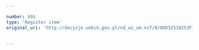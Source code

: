 ```yaml
---

number: 986
type: 'Register item'
original_uri: 'http://decyzje.uokik.gov.pl/nd_wz_um.nsf/0/00D32518253F1965C12572DD00329786?OpenDocument'


---
```




